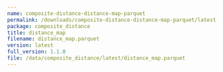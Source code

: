 ```yaml
---
name: composite-distance-distance-map-parquet
permalink: /downloads/composite-distance-distance-map-parquet/latest
package: composite_distance
title: distance_map
filename: distance_map.parquet
version: latest
full_version: 1.1.0
file: /data/composite_distance/latest/distance_map.parquet
---
```

